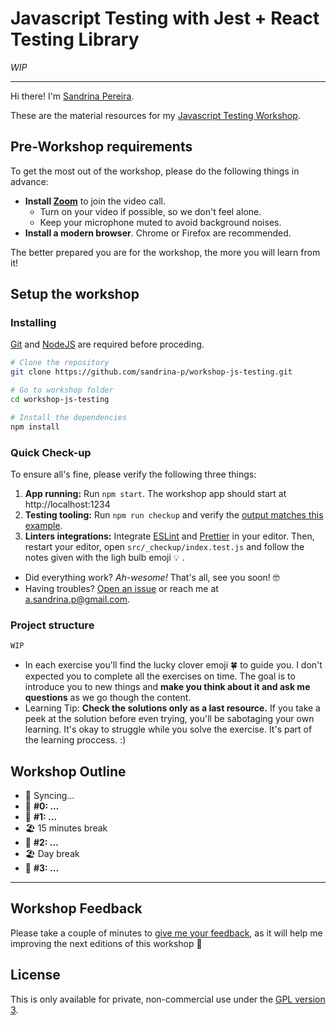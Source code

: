 # Javascript Testing with Jest + React Testing Library

_WIP_

---

Hi there! I'm [Sandrina Pereira](https://www.sandrina-p.net/).

These are the material resources for my [Javascript Testing Workshop](https://www.sandrina-p.net/workshop-js-testing/).

## Pre-Workshop requirements

To get the most out of the workshop, please do the following things in advance:

- **Install [Zoom](https://zoom.us)** to join the video call.
  - Turn on your video if possible, so we don't feel alone.
  - Keep your microphone muted to avoid background noises.
- **Install a modern browser**. Chrome or Firefox are recommended.

The better prepared you are for the workshop, the more you will learn from it!

## Setup the workshop

### Installing

[Git](https://git-scm.com/) and [NodeJS](https://nodejs.org/en/) are required before proceding.

```bash
# Clone the repository
git clone https://github.com/sandrina-p/workshop-js-testing.git

# Go to workshop folder
cd workshop-js-testing

# Install the dependencies
npm install
```

### Quick Check-up

To ensure all's fine, please verify the following three things:

1. **App running:** Run `npm start`. The workshop app should start at http://localhost:1234
2. **Testing tooling:** Run `npm run checkup` and verify the [output matches this example](src/_checkup/checkup_output.png?raw=true).
3. **Linters integrations:** Integrate [ESLint](https://eslint.org/docs/user-guide/integrations) and [Prettier](https://prettier.io/docs/en/editors.html) in your editor. Then, restart your editor, open `src/_checkup/index.test.js` and follow the notes given with the ligh bulb emoji 💡 .

- Did everything work? _Ah-wesome!_ That's all, see you soon! 🤓
- Having troubles? [Open an issue](https://github.com/sandrina-p/workshop-js-testing/issues/new) or reach me at a.sandrina.p@gmail.com.

### Project structure

```bash
WIP
```

- In each exercise you'll find the lucky clover emoji 🍀 to guide you. I don't expected you to complete all the exercises on time. The goal is to introduce you to new things and **make you think about it and ask me questions** as we go though the content.
- Learning Tip: **Check the solutions only as a last resource.** If you take a peek at the solution before even trying, you'll be sabotaging your own learning. It's okay to struggle while you solve the exercise. It's part of the learning proccess. :)

## Workshop Outline

- 📡 Syncing...
- 🧠 **#0: ...**
- 🎯 **#1: ...**
- 🏖 15 minutes break
- 🎯 **#2: ...**
- 🏖 Day break
- 🎯 **#3: ...**

---

## Workshop Feedback

Please take a couple of minutes to [give me your feedback](TODO-LINK), as it will help me improving the next editions of this workshop 🤗

## License

This is only available for private, non-commercial use under the [GPL version 3](http://www.gnu.org/licenses/gpl-3.0-standalone.html).
